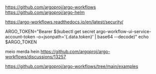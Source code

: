 https://github.com/argoproj/argo-workflows
https://github.com/argoproj/argo-helm

https://argo-workflows.readthedocs.io/en/latest/security/

ARGO_TOKEN="Bearer $(kubectl get secret argo-workflow-ui-service-account-token -o=jsonpath='{.data.token}' | base64 --decode)"
echo $ARGO_TOKEN

meio merda hein
https://github.com/argoproj/argo-workflows/discussions/13257

https://github.com/argoproj/argo-workflows/tree/main/examples
